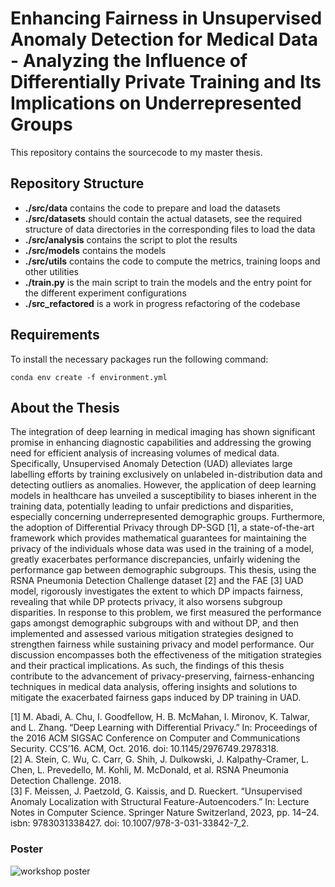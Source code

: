 # Enhancing Fairness in Unsupervised Anomaly Detection for Medical Data - Analyzing the Influence of Differentially Private Training and Its Implications on Underrepresented Groups
This repository contains the sourcecode to my master thesis.
## Repository Structure
- **./src/data** contains the code to prepare and load the datasets
- **./src/datasets** should contain the actual datasets, see the required structure of data directories in the corresponding files to load the data
- **./src/analysis** contains the script to plot the results
- **./src/models** contains the models
- **./src/utils** contains the code to compute the metrics, training loops and other utilities
- **./train.py** is the main script to train the models and the entry point for the different experiment configurations
- **./src_refactored** is a work in progress refactoring of the codebase
## Requirements
To install the necessary packages run the following command:

```conda env create -f environment.yml```


## About the Thesis
The integration of deep learning in medical imaging has shown significant promise in enhancing diagnostic capabilities and addressing the growing need for efficient analysis of increasing volumes of medical data. Specifically, Unsupervised Anomaly Detection (UAD) alleviates large labelling efforts by training exclusively on unlabeled in-distribution data and detecting outliers as anomalies. However, the application of deep learning models in healthcare has unveiled a susceptibility to biases inherent in the training data, potentially leading to unfair predictions and disparities, especially concerning underrepresented demographic groups. Furthermore, the adoption of Differential Privacy through DP-SGD [1], a state-of-the-art framework which provides mathematical guarantees for maintaining the privacy of the individuals whose data was used in the training of a model, greatly exacerbates performance discrepancies, unfairly widening the performance gap between demographic subgroups. This thesis, using the RSNA Pneumonia Detection Challenge dataset [2] and the FAE [3] UAD model, rigorously investigates the extent to which DP impacts fairness, revealing that while DP protects privacy, it also worsens subgroup disparities. In response to this problem, we first measured the performance gaps amongst demographic subgroups with and without DP, and then implemented and assessed various mitigation strategies designed to strengthen fairness while sustaining privacy and model performance. Our discussion encompasses both the effectiveness of the mitigation strategies and their practical implications. As such, the findings of this thesis contribute to the advancement of privacy-preserving, fairness-enhancing techniques in medical data analysis, offering insights and solutions to mitigate the exacerbated fairness gaps induced by DP training in UAD.

[1] M. Abadi, A. Chu, I. Goodfellow, H. B. McMahan, I. Mironov, K. Talwar, and L. Zhang. “Deep Learning with Differential Privacy.” In: Proceedings of the 2016 ACM SIGSAC Conference on Computer and Communications Security. CCS’16. ACM, Oct. 2016. doi: 10.1145/2976749.2978318.<br />
[2] A. Stein, C. Wu, C. Carr, G. Shih, J. Dulkowski, J. Kalpathy-Cramer, L. Chen, L. Prevedello, M. Kohli, M. McDonald, et al. RSNA Pneumonia Detection Challenge. 2018.<br />
[3] F. Meissen, J. Paetzold, G. Kaissis, and D. Rueckert. “Unsupervised Anomaly Localization with Structural Feature-Autoencoders.” In: Lecture Notes in Computer Science. Springer Nature Switzerland, 2023, pp. 14–24. isbn: 9783031338427. doi: 10.1007/978-3-031-33842-7_2.
### Poster
![workshop poster](./poster.jpg)